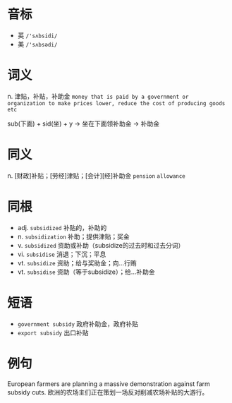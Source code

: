 # 音标

- 英 `/'sʌbsidi/`
- 美 `/'sʌbsədi/`

# 词义

n. 津贴，补贴，补助金
`money that is paid by a government or organization to make prices lower, reduce the cost of producing goods etc`



sub(下面) + sid(坐) + y → 坐在下面领补助金 → 补助金

# 同义

n. [财政]补贴；[劳经]津贴；[会计][经]补助金
`pension` `allowance`

# 同根

- adj. `subsidized` 补贴的，补助的
- n. `subsidization` 补助；提供津贴；奖金
- v. `subsidized` 资助或补助（subsidize的过去时和过去分词）
- vi. `subsidise` 消退；下沉；平息
- vt. `subsidize` 资助；给与奖助金；向…行贿
- vt. `subsidise` 资助（等于subsidize）；给...补助金

# 短语

- `government subsidy` 政府补助金，政府补贴
- `export subsidy` 出口补贴

# 例句

European farmers are planning a massive demonstration against farm subsidy cuts.
欧洲的农场主们正在策划一场反对削减农场补贴的大游行。


